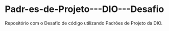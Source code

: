 # Padr-es-de-Projeto---DIO---Desafio
Repositório com o Desafio de código utilizando Padrões de Projeto da DIO.
